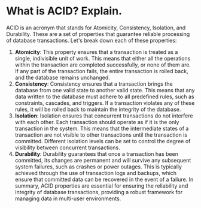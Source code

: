# What is ACID? Explain.
ACID is an acronym that stands for Atomicity, Consistency, Isolation, and Durability. These are a set of properties that guarantee reliable processing of database transactions. Let's break down each of these properties:
1. **Atomicity**: This property ensures that a transaction is treated as a single, indivisible unit of work. This means that either all the operations within the transaction are completed successfully, or none of them are. If any part of the transaction fails, the entire transaction is rolled back, and the database remains unchanged.
2. **Consistency**: Consistency ensures that a transaction brings the database from one valid state to another valid state. This means that any data written to the database must adhere to all predefined rules, such as constraints, cascades, and triggers. If a transaction violates any of these rules, it will be rolled back to maintain the integrity of the database.
3. **Isolation**: Isolation ensures that concurrent transactions do not interfere with each other. Each transaction should operate as if it is the only transaction in the system. This means that the intermediate states of a transaction are not visible to other transactions until the transaction is committed. Different isolation levels can be set to control the degree of visibility between concurrent transactions.
4. **Durability**: Durability guarantees that once a transaction has been committed, its changes are permanent and will survive any subsequent system failures, such as crashes or power outages. This is typically achieved through the use of transaction logs and backups, which ensure that committed data can be recovered in the event of a failure.
In summary, ACID properties are essential for ensuring the reliability and integrity of database transactions, providing a robust framework for managing data in multi-user environments.
